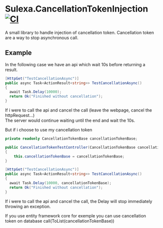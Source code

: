 # Sulexa.CancellationTokenInjection [![CI](https://github.com/Sulexa/Sulexa.CancellationTokenInjection/actions/workflows/CICD.yml/badge.svg?branch=main)](https://github.com/Sulexa/Sulexa.CancellationTokenInjection/actions/workflows/CICD.yml)

A small library to handle injection of cancellation token.
Cancellation token are a way to stop asynchronous call.

## Example

In the following case we have an api which wait 10s before returning a result.
```csharp
[HttpGet("TestCancellationAsync")]
public async Task<ActionResult<string>> TestCancellationAsync()
{
  await Task.Delay(10000);
  return Ok("Finished without cancellation");
}
```
If i were to call the api and cancel the call (leave the webpage, cancel the httpRequest...)  
The server would continue waiting until the end and wait the 10s.

But if i choose to use my cancellation token
```csharp
private readonly CancellationTokenBase cancellationTokenBase;

public CancellationTokenTestController(CancellationTokenBase cancellationTokenBase)
{
    this.cancellationTokenBase = cancellationTokenBase;
}

[HttpGet("TestCancellationAsync")]
public async Task<ActionResult<string>> TestCancellationAsync()
{
  await Task.Delay(10000, cancellationTokenBase);
  return Ok("Finished without cancellation");
}
```
If i were to call the api and cancel the call, the Delay will stop immediately throwing an exception.

If you use entity framework core for exemple you can use cancellation token on database call(ToList(cancellationTokenBase))
